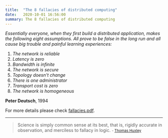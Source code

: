 ```yaml
---
title:  "The 8 fallacies of distributed computing"
date:   2020-10-01 16:56:00
summary: The 8 fallacies of distributed computing
---
```


*Essentially everyone, when they first build a distributed application, makes the following eight assumptions. All prove to be false in the long run and all cause big trouble and painful learning experiences:*

1. *The network is reliable*
2. *Latency is zero*
3. *Bandwidth is infinite*
4. *The network is secure*
5. *Topology doesn't change*
6. *There is one administrator*
7. *Transport cost is zero*
8. *The network is homogeneous* 

**Peter Deutsch**, 1994

For more details please check [fallacies.pdf](https://www.rgoarchitects.com/Files/fallacies.pdf).

---
> Science is simply common sense at its best, that is, rigidly accurate in observation, and merciless to fallacy in logic.
> <small>- [Thomas Huxley](https://www.brainyquote.com/quotes/thomas_huxley_118633)</small>